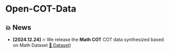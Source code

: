# Open-COT-Data

## 💥 News
- **[2024.12.24]** 🔥 We release the **Math COT** COT data synthesized based on Math Dataset [🤗 Dataset]())

